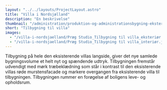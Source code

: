 ```yaml
---
layout: "../../layouts/ProjectLayout.astro"
title: "Villa i Nordsjælland"
description: "En beskrivelse"
thumbnail: "/administration/produktion-og-administrationsbygning-eksterioer.jpg"
short: "Tilbygning til villa"
images:
  - "/villa-i-nordsjaelland/Præg Studio_Tilbygning til villa_eksteriør.jpg"
  - "/villa-i-nordsjaelland/Præg Studio_Tilbygning til villa_interiør.jpg"
---
```


Tilbygning på hele den eksisterende villas langside, giver det nye samlede bygningsvolume et helt nyt og spændende udtryk. Tilbygningen fremstår udvendigt med mørk træbeklædning som står i kontrast til den eksisterende villas røde murstensfacade og markere overgangen fra eksisterende villa til tilbygningen. Tilbygningen rummer en forøgelse af boligens leve- og opholdsrum.
